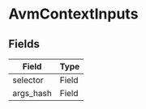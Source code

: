 # AvmContextInputs

## Fields
| Field | Type |
| --- | --- |
| selector | Field |
| args_hash | Field |

